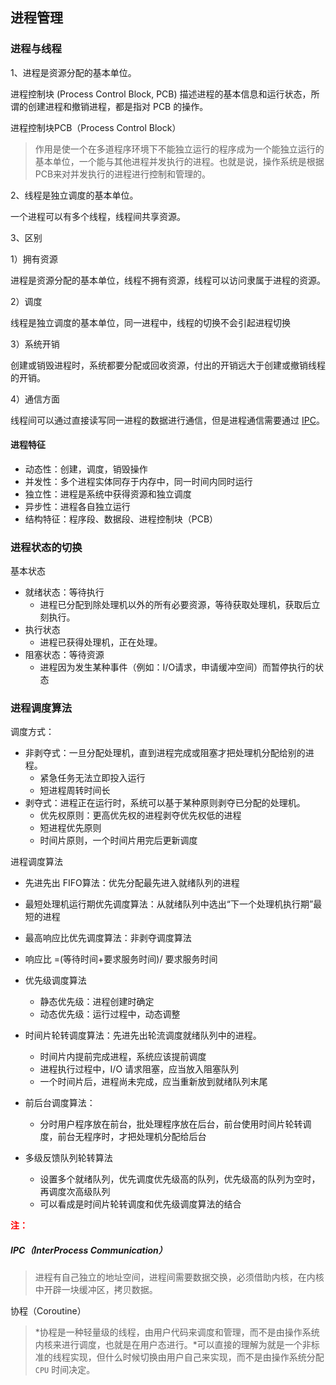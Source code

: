 ## 进程管理



### 进程与线程

1、进程是资源分配的基本单位。

进程控制块 (Process Control Block, PCB) 描述进程的基本信息和运行状态，所谓的创建进程和撤销进程，都是指对 PCB 的操作。

进程控制块PCB（Process Control Block）

> 作用是使一个在多道程序环境下不能独立运行的程序成为一个能独立运行的基本单位，一个能与其他进程并发执行的进程。也就是说，操作系统是根据PCB来对并发执行的进程进行控制和管理的。



2、线程是独立调度的基本单位。

一个进程可以有多个线程，线程间共享资源。



3、区别

1）拥有资源

进程是资源分配的基本单位，线程不拥有资源，线程可以访问隶属于进程的资源。

2）调度

线程是独立调度的基本单位，同一进程中，线程的切换不会引起进程切换

3）系统开销

创建或销毁进程时，系统都要分配或回收资源，付出的开销远大于创建或撤销线程的开销。

4）通信方面

线程间可以通过直接读写同一进程的数据进行通信，但是进程通信需要通过 [IPC](#IPC)。



#### 进程特征

- 动态性：创建，调度，销毁操作
- 并发性：多个进程实体同存于内存中，同一时间内同时运行
- 独立性：进程是系统中获得资源和独立调度
- 异步性：进程各自独立运行
- 结构特征：程序段、数据段、进程控制块（PCB）





### 进程状态的切换

基本状态

- 就绪状态：等待执行
  - 进程已分配到除处理机以外的所有必要资源，等待获取处理机，获取后立刻执行。
- 执行状态
  - 进程已获得处理机，正在处理。
- 阻塞状态：等待资源
  - 进程因为发生某种事件（例如：I/O请求，申请缓冲空间）而暂停执行的状态



### 进程调度算法

调度方式：

- 非剥夺式：一旦分配处理机，直到进程完成或阻塞才把处理机分配给别的进程。
  - 紧急任务无法立即投入运行
  - 短进程周转时间长
- 剥夺式：进程正在运行时，系统可以基于某种原则剥夺已分配的处理机。
  - 优先权原则：更高优先权的进程剥夺优先权低的进程
  - 短进程优先原则
  - 时间片原则，一个时间片用完后更新调度



进程调度算法

- 先进先出 FIFO算法：优先分配最先进入就绪队列的进程
- 最短处理机运行期优先调度算法：从就绪队列中选出“下一个处理机执行期”最短的进程
- 最高响应比优先调度算法：非剥夺调度算法
- 响应比 =(等待时间+要求服务时间)/ 要求服务时间
- 优先级调度算法

  - 静态优先级：进程创建时确定
  - 动态优先级：运行过程中，动态调整
- 时间片轮转调度算法：先进先出轮流调度就绪队列中的进程。

  - 时间片内提前完成进程，系统应该提前调度
  - 进程执行过程中，I/O 请求阻塞，应当放入阻塞队列
  - 一个时间片后，进程尚未完成，应当重新放到就绪队列末尾
- 前后台调度算法：

  - 分时用户程序放在前台，批处理程序放在后台，前台使用时间片轮转调度，前台无程序时，才把处理机分配给后台
- 多级反馈队列轮转算法

  - 设置多个就绪队列，优先调度优先级高的队列，优先级高的队列为空时，再调度次高级队列
  - 可以看成是时间片轮转调度和优先级调度算法的结合



<span style="color: red">**注：**</span>

##### <a name="IPC">IPC（InterProcess Communication）</a>

> 进程有自己独立的地址空间，进程间需要数据交换，必须借助内核，在内核中开辟一块缓冲区，拷贝数据。



<a name="Coroutine">协程（Coroutine）</a>

> *协程是一种轻量级的线程，由用户代码来调度和管理，而不是由操作系统内核来进行调度，也就是在用户态进行。*可以直接的理解为就是一个非标准的线程实现，但什么时候切换由用户自己来实现，而不是由操作系统分配 `CPU` 时间决定。

